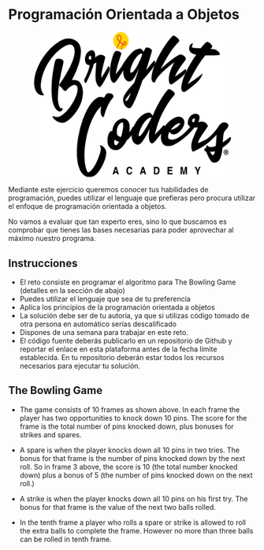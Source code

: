 # Programación Orientada a Objetos

<center>
<img src="img/bclogo-black.png" width="400" title="CSS3">
</center>

Mediante este ejercicio queremos conocer tus habilidades de programación, puedes utilizar el lenguaje que prefieras pero procura utilizar el enfoque de programación orientada a objetos.

No vamos a evaluar que tan experto eres, sino lo que buscamos es comprobar que tienes las bases necesarias para poder aprovechar al máximo nuestro programa.

## Instrucciones
- El reto consiste en programar el algoritmo para The Bowling Game (detalles en la sección de abajo)
- Puedes utilizar el lenguaje que sea de tu preferencia
- Aplica los principios de la programación orientada a objetos
- La solución debe ser de tu autoría, ya que si utilizas código tomado de otra persona en automático serías descalificado
- Dispones de una semana para trabajar en este reto.
- El código fuente deberás publicarlo en un repositorio de Github y reportar el enlace en esta plataforma antes de la fecha límite establecida. En tu repositorio deberán estar todos los recursos necesarios para ejecutar tu solución.
 

## The Bowling Game


- The game consists of 10 frames as shown above. In each frame the player has two opportunities to knock down 10 pins. The score for the frame is the total number of pins knocked down, plus bonuses for strikes and spares.
  
- A spare is when the player knocks down all 10 pins in two tries. The bonus for that frame is the number of pins knocked down by the next roll. So in frame 3 above, the score is 10 (the total number knocked down) plus a bonus of 5 (the number of pins knocked down on the next roll.)

- A strike is when the player knocks down all 10 pins on his first try. The bonus for that frame is the value of the next two balls rolled.

- In the tenth frame a player who rolls a spare or strike is allowed to roll the extra balls to complete the frame. However no more than three balls can be rolled in tenth frame.
